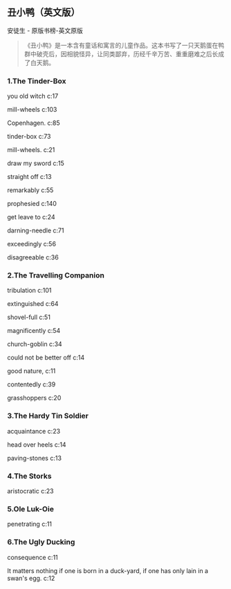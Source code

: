 ## 丑小鸭（英文版）

安徒生  -  原版书榜-英文原版

> 《丑小鸭》是一本含有童话和寓言的儿童作品。这本书写了一只天鹅蛋在鸭群中破壳后，因相貌怪异，让同类鄙弃，历经千辛万苦、重重磨难之后长成了白天鹅。


### 1.The Tinder-Box

you old witch c:17

mill-wheels c:103

Copenhagen. c:85

tinder-box  c:73

mill-wheels. c:21

draw my sword c:15

straight off c:13

 remarkably c:55

prophesied  c:140

get leave to c:24

darning-needle c:71

exceedingly c:56

disagreeable c:36

### 2.The Travelling Companion

tribulation c:101

extinguished c:64

shovel-full c:51

magnificently c:54

church-goblin c:34

could not be better off c:14

good nature, c:11

contentedly c:39

grasshoppers c:20

### 3.The Hardy Tin Soldier

acquaintance c:23

head over heels c:14

paving-stones c:13

### 4.The Storks

aristocratic c:23

### 5.Ole Luk-Oie

penetrating c:11

### 6.The Ugly Ducking

consequence c:11

It matters nothing if one is born in a duck-yard, if one has only lain in a swan's egg. c:12